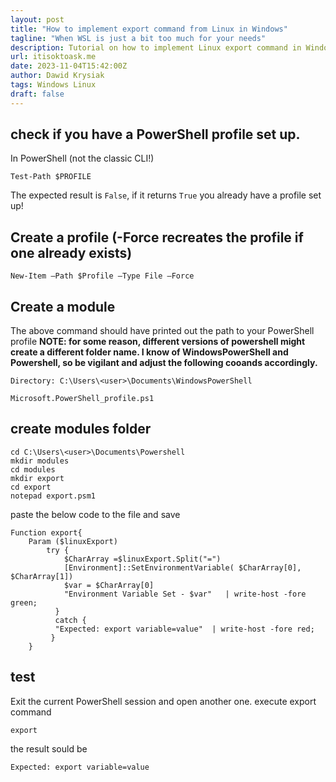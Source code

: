```yaml
---
layout: post
title: "How to implement export command from Linux in Windows"
tagline: "When WSL is just a bit too much for your needs"
description: Tutorial on how to implement Linux export command in Windows PowerShell
url: itisoktoask.me
date: 2023-11-04T15:42:00Z
author: Dawid Krysiak
tags: Windows Linux
draft: false
---
```


## check if you have a PowerShell profile set up.

In PowerShell (not the classic CLI!)
```
Test-Path $PROFILE
```
The expected result is `False`, if it returns `True` you already have a profile set up!
## Create a profile (-Force recreates the profile if one already exists)
```
New-Item –Path $Profile –Type File –Force
```
## Create a module
The above command should have printed out the path to your PowerShell profile
**NOTE: for some reason, different versions of powershell might create a different folder name. I know of WindowsPowerShell and Powershell, so be vigilant and adjust the following cooands accordingly.**
```
Directory: C:\Users\<user>\Documents\WindowsPowerShell

Microsoft.PowerShell_profile.ps1
```
##  create modules folder
```
cd C:\Users\<user>\Documents\Powershell
mkdir modules
cd modules
mkdir export
cd export
notepad export.psm1
```

paste the below code to the file and save

```
Function export{
    Param ($linuxExport)
        try {
            $CharArray =$linuxExport.Split("=")
            [Environment]::SetEnvironmentVariable( $CharArray[0], $CharArray[1])
            $var = $CharArray[0]
            "Environment Variable Set - $var"   | write-host -fore green; 
          }
          catch {
          "Expected: export variable=value"  | write-host -fore red; 
         }
    }
```
## test
Exit the current PowerShell session and open another one.
execute export command

```
export
```
the result sould be

```
Expected: export variable=value
```
